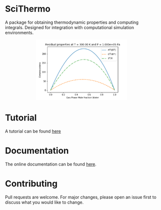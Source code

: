 SciThermo
=========

A package for obtaining thermodynamic properties and computing integrals.
Designed for integration with computational simulation environments.

<p align="center"> 
    <img 
        src="THF-WATER.png" 
        width="300"
    />
</p>

Tutorial
========
A tutorial can be found [here](tutorial.ipynb)

Documentation
=============
The online documentation can be found [here](https://dejac001.github.io/SciThermo).

Contributing
============
Pull requests are welcome. For major changes, please open an issue first to discuss what you would like to change.
